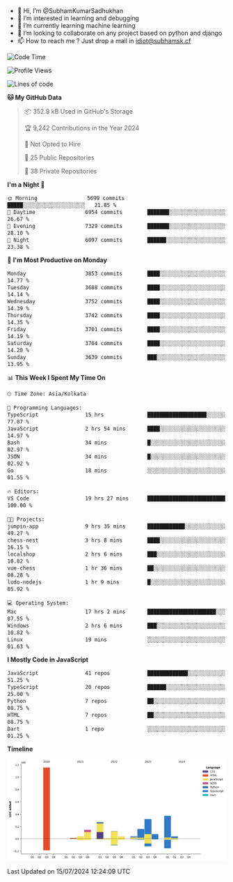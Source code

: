 - 👋 Hi, I’m @SubhamKumarSadhukhan
- 👀 I’m interested in learning and debugging
- 🌱 I’m currently learning machine learning
- 💞️ I’m looking to collaborate on any project based on python and django
- 📫 How to reach me ?
      Just drop a mail in idiot@subhamsk.cf

<!---
SubhamKumarSadhukhan/SubhamKumarSadhukhan is a ✨ special ✨ repository because its `README.md` (this file) appears on your GitHub profile.
You can click the Preview link to take a look at your changes.
--->


<!--START_SECTION:waka-->
![Code Time](http://img.shields.io/badge/Code%20Time-2%2C307%20hrs%202%20mins-blue)

![Profile Views](http://img.shields.io/badge/Profile%20Views-1-blue)

![Lines of code](https://img.shields.io/badge/From%20Hello%20World%20I%27ve%20Written-2.8%20million%20lines%20of%20code-blue)

**🐱 My GitHub Data** 

> 📦 352.9 kB Used in GitHub's Storage 
 > 
> 🏆 9,242 Contributions in the Year 2024
 > 
> 🚫 Not Opted to Hire
 > 
> 📜 25 Public Repositories 
 > 
> 🔑 38 Private Repositories 
 > 
**I'm a Night 🦉** 

```text
🌞 Morning                5699 commits        █████░░░░░░░░░░░░░░░░░░░░   21.85 % 
🌆 Daytime                6954 commits        ███████░░░░░░░░░░░░░░░░░░   26.67 % 
🌃 Evening                7329 commits        ███████░░░░░░░░░░░░░░░░░░   28.10 % 
🌙 Night                  6097 commits        ██████░░░░░░░░░░░░░░░░░░░   23.38 % 
```
📅 **I'm Most Productive on Monday** 

```text
Monday                   3853 commits        ████░░░░░░░░░░░░░░░░░░░░░   14.77 % 
Tuesday                  3688 commits        ████░░░░░░░░░░░░░░░░░░░░░   14.14 % 
Wednesday                3752 commits        ████░░░░░░░░░░░░░░░░░░░░░   14.39 % 
Thursday                 3742 commits        ████░░░░░░░░░░░░░░░░░░░░░   14.35 % 
Friday                   3701 commits        ████░░░░░░░░░░░░░░░░░░░░░   14.19 % 
Saturday                 3704 commits        ████░░░░░░░░░░░░░░░░░░░░░   14.20 % 
Sunday                   3639 commits        ███░░░░░░░░░░░░░░░░░░░░░░   13.95 % 
```


📊 **This Week I Spent My Time On** 

```text
🕑︎ Time Zone: Asia/Kolkata

💬 Programming Languages: 
TypeScript               15 hrs              ███████████████████░░░░░░   77.07 % 
JavaScript               2 hrs 54 mins       ████░░░░░░░░░░░░░░░░░░░░░   14.97 % 
Bash                     34 mins             █░░░░░░░░░░░░░░░░░░░░░░░░   02.97 % 
JSON                     34 mins             █░░░░░░░░░░░░░░░░░░░░░░░░   02.92 % 
Go                       18 mins             ░░░░░░░░░░░░░░░░░░░░░░░░░   01.55 % 

🔥 Editors: 
VS Code                  19 hrs 27 mins      █████████████████████████   100.00 % 

🐱‍💻 Projects: 
jumpin-app               9 hrs 35 mins       ████████████░░░░░░░░░░░░░   49.27 % 
chess-nest               3 hrs 8 mins        ████░░░░░░░░░░░░░░░░░░░░░   16.15 % 
localshop                2 hrs 6 mins        ███░░░░░░░░░░░░░░░░░░░░░░   10.82 % 
vue-chess                1 hr 36 mins        ██░░░░░░░░░░░░░░░░░░░░░░░   08.28 % 
ludo-nodejs              1 hr 9 mins         █░░░░░░░░░░░░░░░░░░░░░░░░   05.92 % 

💻 Operating System: 
Mac                      17 hrs 2 mins       ██████████████████████░░░   87.55 % 
Windows                  2 hrs 6 mins        ███░░░░░░░░░░░░░░░░░░░░░░   10.82 % 
Linux                    19 mins             ░░░░░░░░░░░░░░░░░░░░░░░░░   01.63 % 
```

**I Mostly Code in JavaScript** 

```text
JavaScript               41 repos            █████████████░░░░░░░░░░░░   51.25 % 
TypeScript               20 repos            ██████░░░░░░░░░░░░░░░░░░░   25.00 % 
Python                   7 repos             ██░░░░░░░░░░░░░░░░░░░░░░░   08.75 % 
HTML                     7 repos             ██░░░░░░░░░░░░░░░░░░░░░░░   08.75 % 
Dart                     1 repo              ░░░░░░░░░░░░░░░░░░░░░░░░░   01.25 % 
```



**Timeline**

![Lines of Code chart](https://raw.githubusercontent.com/SubhamKumarSadhukhan/SubhamKumarSadhukhan/main/assets/bar_graph.png)


 Last Updated on 15/07/2024 12:24:09 UTC
<!--END_SECTION:waka-->
